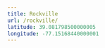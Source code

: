 ```yaml
---
title: Rockville
url: /rockville/
latitude: 39.081798500000005
longitude: -77.15168440000001
---
```

